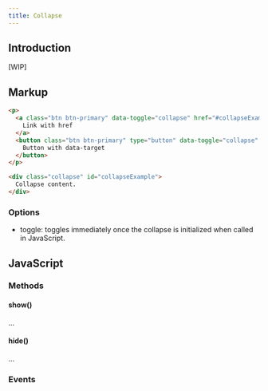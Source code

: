 ```yaml
---
title: Collapse
---
```


## Introduction

[WIP]

## Markup

```html
<p>
  <a class="btn btn-primary" data-toggle="collapse" href="#collapseExample" aria-expanded="false" aria-controls="collapseExample">
    Link with href
  </a>
  <button class="btn btn-primary" type="button" data-toggle="collapse" data-target="#collapseExample" aria-expanded="false" aria-controls="collapseExample">
    Button with data-target
  </button>
</p>

<div class="collapse" id="collapseExample">
  Collapse content.
</div>
```

### Options

- toggle: toggles immediately once the collapse is initialized when called in JavaScript.

## JavaScript

### Methods

#### show()

...

#### hide()

...

### Events

